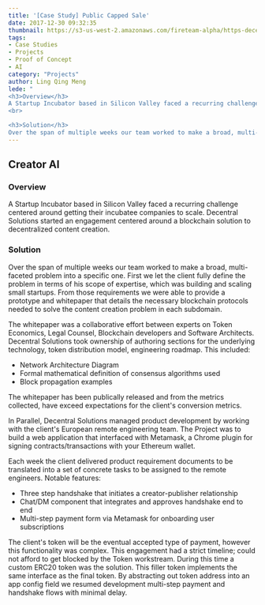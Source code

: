 ```yaml
---
title: '[Case Study] Public Capped Sale'
date: 2017-12-30 09:32:35
thumbnail: https://s3-us-west-2.amazonaws.com/fireteam-alpha/https-decentral-solutions-cdn/casestudy2.png
tags:
- Case Studies
- Projects
- Proof of Concept
- AI
category: "Projects"
author: Ling Qing Meng
lede: "
<h3>Overview</h3>
A Startup Incubator based in Silicon Valley faced a recurring challenge centered around getting their incubatee companies to scale. Decentral Solutions started an engagement centered around a blockchain solution to decentralized content creation.
<br>

<h3>Solution</h3>
Over the span of multiple weeks our team worked to make a broad, multi-faceted problem into a specific one. First we let the client fully define the problem in terms of his scope of expertise, which was building and scaling small startups. From those requirements we were able to provide a prototype whitepaper that details the necessary blockchain protocols needed to solve the content creation problem in each subdomain. "
---
```


## Creator AI

### Overview

A Startup Incubator based in Silicon Valley faced a recurring challenge centered around getting their incubatee companies to scale. Decentral Solutions started an engagement centered around a blockchain solution to decentralized content creation.


### Solution
Over the span of multiple weeks our team worked to make a broad, multi-faceted problem into a specific one. First we let the client fully define the problem in terms of his scope of expertise, which was building and scaling small startups. From those requirements we were able to provide a prototype and whitepaper that details the necessary blockchain protocols needed to solve the content creation problem in each subdomain. 
  

The whitepaper was a collaborative effort between experts on Token Economics, Legal Counsel, Blockchain developers and Software Architects. Decentral Solutions took ownership of authoring sections for the underlying technology, token distribution model, engineering roadmap. This included: 

* Network Architecture Diagram
* Formal mathematical definition of consensus algorithms used
* Block propagation examples

The whitepaper has been publically released and from the metrics collected, have exceed expectations for the client's conversion metrics. 
  

In Parallel, Decentral Solutions managed product development by working with the client's European remote engineering team. The Project was to build a web application that interfaced with Metamask, a Chrome plugin for signing contracts/transactions with your Ethereum wallet. 
  

  
Each week the client delivered product requirement documents to be translated into a set of concrete tasks to be assigned to the remote engineers. Notable features:

* Three step handshake that initiates a creator-publisher relationship 
* Chat/DM component that integrates and approves handshake end to end
* Multi-step payment form via Metamask for onboarding user subscriptions

The client's token will be the eventual accepted type of payment, however this functionality was complex. This engagement had a strict timeline; could not afford to get blocked by the Token workstream. During this time a custom ERC20 token was the solution. This filler token implements the same interface as the final token. By abstracting out token address into an app config field we resumed development multi-step payment and handshake flows with minimal delay.
   

